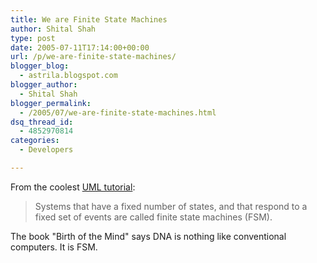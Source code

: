 ```yaml
---
title: We are Finite State Machines
author: Shital Shah
type: post
date: 2005-07-11T17:14:00+00:00
url: /p/we-are-finite-state-machines/
blogger_blog:
  - astrila.blogspot.com
blogger_author:
  - Shital Shah
blogger_permalink:
  - /2005/07/we-are-finite-state-machines.html
dsq_thread_id:
  - 4852970814
categories:
  - Developers

---
```

From the coolest [UML tutorial][1]:

> Systems that have a fixed number of states, and that respond to a fixed set of events are called finite state machines (FSM). 

The book "Birth of the Mind" says DNA is nothing like conventional computers. It is FSM.

 [1]: http://www.objectmentor.com/resources/articles/umlCollaborationDiagrams.pdf